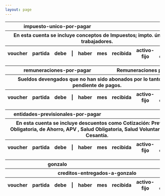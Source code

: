 ```yaml
--- 
layout: page
--- 
```

<table>
<thead><th colspan='6'> impuesto-unico-por-pagar</th><th colspan='3'></th></thead>
<thead><th colspan='9'> En esta cuenta se incluye conceptos de Impuestos; impto. único a los trabajadores.</th></thead>
<thead><th> voucher </th><th> partida </th><th> debe </th> <th> | </th> <th> haber </th><th> mes </th> <th>recibida</th> <th>activo-fijo</th> <th> tipo documento</th></thead>
<tbody>
<table>
<thead><th colspan='6'> remuneraciones-por-pagar</th><th colspan='3'>Remuneraciones por Pagar</th></thead>
<thead><th colspan='9'> Sueldos devengados que no han sido abonados por lo tanto están pendiente de
pagos.</th></thead>
<thead><th> voucher </th><th> partida </th><th> debe </th> <th> | </th> <th> haber </th><th> mes </th> <th>recibida</th> <th>activo-fijo</th> <th> tipo documento</th></thead>
<tbody>
<table>
<thead><th colspan='6'> entidades-previsionales-por-pagar</th><th colspan='3'></th></thead>
<thead><th colspan='9'> En esta cuenta se incluye descuentos como Cotización: Previsional Obligatoria, de Ahorro, APV , Salud Obligatoria, Salud Voluntaria, Seguro Cesantía.</th></thead>
<thead><th> voucher </th><th> partida </th><th> debe </th> <th> | </th> <th> haber </th><th> mes </th> <th>recibida</th> <th>activo-fijo</th> <th> tipo documento</th></thead>
<tbody>
<table>
<thead><th colspan='6'> gonzalo</th><th colspan='3'></th></thead>
<thead><th colspan='9'> creditos-entregados-a-gonzalo</th></thead>
<thead><th> voucher </th><th> partida </th><th> debe </th> <th> | </th> <th> haber </th><th> mes </th> <th>recibida</th> <th>activo-fijo</th> <th> tipo documento</th></thead>
<tbody>
